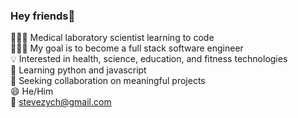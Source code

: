 ### Hey friends👋

<!--
**SteveZych/stevezych** is a ✨ _special_ ✨ repository because its `README.md` (this file) appears on your GitHub profile.

Here are some ideas to get you started:

- 🔭 I’m currently working on ...
- 🌱 I’m currently learning ...
- 👯 I’m looking to collaborate on ...
- 🤔 I’m looking for help with ...
- 💬 Ask me about ...
- 📫 How to reach me: ...
- 😄 Pronouns: ...
- ⚡ Fun fact: ...
-->
👨🏻‍🔬 Medical laboratory scientist learning to code <br>
👨🏻‍💻 My goal is to become a full stack software engineer <br>
💡 Interested in health, science, education, and fitness technologies <br>
🌱 Learning python and javascript <br>
👀 Seeking collaboration on meaningful projects <br>
😄 He/Him <br>
📩 stevezych@gmail.com


